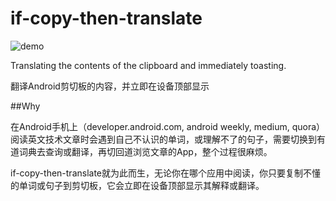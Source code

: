 # if-copy-then-translate

![demo](https://github.com/yqf19930712/if-copy-then-translate/blob/master/art/demo.gif)

Translating the contents of the clipboard and immediately toasting.

翻译Android剪切板的内容，并立即在设备顶部显示

##Why

在Android手机上（developer.android.com, android weekly, medium, quora）阅读英文技术文章时会遇到自己不认识的单词，或理解不了的句子，需要切换到有道词典去查询或翻译，再切回道浏览文章的App，整个过程很麻烦。

if-copy-then-translate就为此而生，无论你在哪个应用中阅读，你只要复制不懂的单词或句子到剪切板，它会立即在设备顶部显示其解释或翻译。

